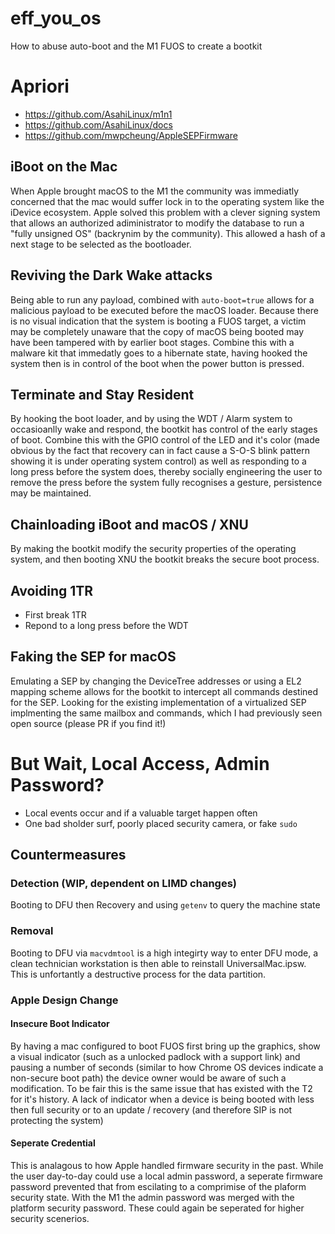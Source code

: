# eff_you_os
How to abuse auto-boot and the M1 FUOS to create a bootkit

# Apriori

* https://github.com/AsahiLinux/m1n1
* https://github.com/AsahiLinux/docs
* https://github.com/mwpcheung/AppleSEPFirmware

## iBoot on the Mac

When Apple brought macOS to the M1 the community was immediatly concerned that the mac would suffer lock in to the operating system like the iDevice ecosystem.  Apple solved this problem with a clever signing system that allows an authorized adiministrator to modify the database to run a "fully unsigned OS" (backrynim by the community).  This allowed a hash of a next stage to be selected as the bootloader.

## Reviving the Dark Wake attacks

Being able to run any payload, combined with `auto-boot=true` allows for a malicious payload to be executed before the macOS loader.  Because there is no visual indication that the system is booting a FUOS target, a victim may be completely unaware that the copy of macOS being booted may have been tampered with by earlier boot stages.  Combine this with a malware kit that immedatly goes to a hibernate state, having hooked the system then is in control of the boot when the power button is pressed.

## Terminate and Stay Resident

By hooking the boot loader, and by using the WDT / Alarm system to occasioanlly wake and respond, the bootkit has control of the early stages of boot.  Combine this with the GPIO control of the LED and it's color (made obvious by the fact that recovery can in fact cause a S-O-S blink pattern showing it is under operating system control) as well as responding to a long press before the system does, thereby socially engineering the user to remove the press before the system fully recognises a gesture, persistence may be maintained.

## Chainloading iBoot and macOS / XNU

By making the bootkit modify the security properties of the operating system, and then booting XNU the bootkit breaks the secure boot process.

## Avoiding 1TR

* First break 1TR
* Repond to a long press before the WDT

## Faking the SEP for macOS

Emulating a SEP by changing the DeviceTree addresses or using a EL2 mapping scheme allows for the bootkit to intercept all commands destined for the SEP.  Looking for the existing implementation of a virtualized SEP implmenting the same mailbox and commands, which I had previously seen open source (please PR if you find it!)

# But Wait, Local Access, Admin Password?

* Local events occur and if a valuable target happen often
* One bad sholder surf, poorly placed security camera, or fake `sudo`

## Countermeasures

### Detection (WIP, dependent on LIMD changes)

Booting to DFU then Recovery and using `getenv` to query the machine state

### Removal

Booting to DFU via `macvdmtool` is a high integirty way to enter DFU mode, a clean technician workstation is then able to reinstall UniversalMac.ipsw.  This is unfortantly a destructive process for the data partition.

### Apple Design Change

#### Insecure Boot Indicator

By having a mac configured to boot FUOS first bring up the graphics, show a visual indicator (such as a unlocked padlock with a support link) and pausing a number of seconds (similar to how Chrome OS devices indicate a non-secure boot path) the device owner would be aware of such a modification.  To be fair this is the same issue that has existed with the T2 for it's history.  A lack of indicator when a device is being booted with less then full security or to an update / recovery (and therefore SIP is not protecting the system)

#### Seperate Credential

This is analagous to how Apple handled firmware security in the past.  While the user day-to-day could use a local admin password, a seperate firmware password prevented that from escilating to a comprimise of the plaform security state.  With the M1 the admin password was merged with the platform security password.  These could again be seperated for higher security scenerios.
